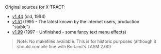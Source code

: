 Original sources for X-TRACT:

- [v1.44](1.44) (old, 1994)
- [v1.51](1.51) (1995 - The latest known by the internet users, production "stable")
- [v1.99](1.99_unfinished/XTRASM) (1997 - Unfinished - some fancy text menu effects)

 > Note: No makefiles available. This is for historic purposes (although it should compile fine with Borland's TASM 2.00)
